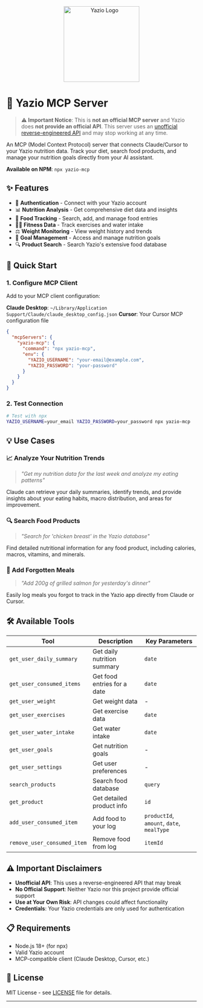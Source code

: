 <div align="center">
  <img src="https://assets.yazio.com/frontend/images/yazio-logo.svg" alt="Yazio Logo" width="200" />
</div>

# 🍎 Yazio MCP Server

> **⚠️ Important Notice**: This is **not an official MCP server** and Yazio does **not provide an official API**. This server uses an [unofficial reverse-engineered API](https://github.com/juriadams/yazio) and may stop working at any time.

An MCP (Model Context Protocol) server that connects Claude/Cursor to your Yazio nutrition data. Track your diet, search food products, and manage your nutrition goals directly from your AI assistant.

**Available on NPM**: `npx yazio-mcp`

## ✨ Features

- 🔐 **Authentication** - Connect with your Yazio account
- 📊 **Nutrition Analysis** - Get comprehensive diet data and insights
- 🍎 **Food Tracking** - Search, add, and manage food entries
- 🏃‍♂️ **Fitness Data** - Track exercises and water intake
- ⚖️ **Weight Monitoring** - View weight history and trends
- 🎯 **Goal Management** - Access and manage nutrition goals
- 🔍 **Product Search** - Search Yazio's extensive food database

## 🚀 Quick Start

### 1. Configure MCP Client

Add to your MCP client configuration:

**Claude Desktop**: `~/Library/Application Support/Claude/claude_desktop_config.json`
**Cursor**: Your Cursor MCP configuration file

```json
{
  "mcpServers": {
    "yazio-mcp": {
      "command": "npx yazio-mcp",
      "env": {
        "YAZIO_USERNAME": "your-email@example.com",
        "YAZIO_PASSWORD": "your-password"
      }
    }
  }
}
```

### 2. Test Connection

```bash
# Test with npx
YAZIO_USERNAME=your_email YAZIO_PASSWORD=your_password npx yazio-mcp
```

## 💡 Use Cases

### 📈 Analyze Your Nutrition Trends
> *"Get my nutrition data for the last week and analyze my eating patterns"*

Claude can retrieve your daily summaries, identify trends, and provide insights about your eating habits, macro distribution, and areas for improvement.

### 🔍 Search Food Products
> *"Search for 'chicken breast' in the Yazio database"*

Find detailed nutritional information for any food product, including calories, macros, vitamins, and minerals.

### 📝 Add Forgotten Meals
> *"Add 200g of grilled salmon for yesterday's dinner"*

Easily log meals you forgot to track in the Yazio app directly from Claude or Cursor.

## 🛠️ Available Tools

| Tool | Description | Key Parameters |
|------|-------------|----------------|
| `get_user_daily_summary` | Get daily nutrition summary | `date` |
| `get_user_consumed_items` | Get food entries for a date | `date` |
| `get_user_weight` | Get weight data | - |
| `get_user_exercises` | Get exercise data | `date` |
| `get_user_water_intake` | Get water intake | `date` |
| `get_user_goals` | Get nutrition goals | - |
| `get_user_settings` | Get user preferences | - |
| `search_products` | Search food database | `query` |
| `get_product` | Get detailed product info | `id` |
| `add_user_consumed_item` | Add food to your log | `productId`, `amount`, `date`, `mealType` |
| `remove_user_consumed_item` | Remove food from log | `itemId` |


## ⚠️ Important Disclaimers

- **Unofficial API**: This uses a reverse-engineered API that may break
- **No Official Support**: Neither Yazio nor this project provide official support
- **Use at Your Own Risk**: API changes could affect functionality
- **Credentials**: Your Yazio credentials are only used for authentication

## 📋 Requirements

- Node.js 18+ (for npx)
- Valid Yazio account
- MCP-compatible client (Claude Desktop, Cursor, etc.)


## 📄 License

MIT License - see [LICENSE](LICENSE) file for details.

---
